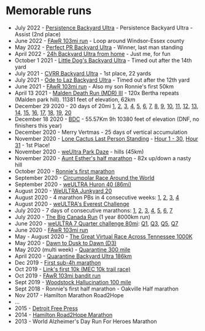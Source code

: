 # Memorable runs

- July 2022 - [Persistence Backyard Ultra](https://www.strava.com/activities/7558515644) - Persistence Backyard Ultra - Assist (2nd place)
- June 2022 - [FAwR 103mi run](https://www.strava.com/activities/7257063416) - Loop around Windsor-Essex county
- May 2022 - [Perfect PR Backyard Ultra](https://www.strava.com/activities/7187364571) - Winner, last man standing
- April 2022 - [24h Backyard Ultra from home](https://www.strava.com/activities/6924154918) - Just me, for fun
- October 1 2021 - [Little Dog's Backyard Ultra](https://www.strava.com/activities/6055166607) - Timed out after the 14th yard
- July 2021 - [CVRR Backyard Ultra](https://www.strava.com/activities/5646348573) - 1st place, 22 yards
- July 2021 - [Ode to Laz Backyard Ultra](https://www.strava.com/activities/5607806544) - Timed out after the 12th yard
- June 2021 - [FAwR 103mi run](https://www.strava.com/activities/5421644287) - Also my son Ronnie's first 50km
- April 13 2021 - [Malden Death Run (MDR) III](https://www.strava.com/activities/5121654475) - 120x Bertha repeats (Malden park hill). 11381 feet of elevation, 62km
- December 29 2020 - 20 days of 20mi [1](https://www.strava.com/activities/4534632360), [2](https://www.strava.com/activities/4539535300), [3](https://www.strava.com/activities/4544954846), [4](https://www.strava.com/activities/4549708525), [5](https://www.strava.com/activities/4555073290), [6](https://www.strava.com/activities/4561300075), [7](https://www.strava.com/activities/4565457669), [8](https://www.strava.com/activities/4570688958), [9](https://www.strava.com/activities/4576315422), [10](https://www.strava.com/activities/4581555218), [11](https://www.strava.com/activities/4586444642), [12](https://www.strava.com/activities/4592893400), [13](https://www.strava.com/activities/4599256791), [14](https://www.strava.com/activities/4603287664), [15](https://www.strava.com/activities/4608385428), [16](https://www.strava.com/activities/4613801745), [17](https://www.strava.com/activities/4618911210), [18](https://www.strava.com/activities/4623939482), [19](https://www.strava.com/activities/4630339015), [20](https://www.strava.com/activities/4636800587)
- December 18 2020 - [BDC](https://www.strava.com/activities/4488559243) - 55.57Km 9h 10380 feet of elevation (DNF, no finishers this year)
- December 2020 - Merry Vertmas - 25 days of vertical accumulation
- November 2020 - [Lone Cactus Last Person Standing](https://ultrasignup.com/results_event.aspx?did=80168) - [Hour 1 - 30](https://www.strava.com/activities/4339042086), [Hour 31](https://www.strava.com/activities/4377519022) - 1st Place!
- November 2020 - [weUltra Park Daze](https://www.strava.com/activities/4339042086) - hills (45km)
- November 2020 - [Aunt Esther's half marathon](https://www.strava.com/activities/4302759498) - 82x up/down a nasty hill
- October 2020 - [Ronnie's first marathon](https://www.strava.com/activities/4207575851)
- September 2020 - [Circumpolar Race Around the World](https://runsignup.com/Race/CHH/AnywhereAnyPlace/CircumpolarRaceAroundtheWorld)
- September 2020 - [weULTRA Huron 40 (86mi)](https://www.strava.com/activities/4085216955)
- August 2020 - [WeULTRA Junkyard 20](https://www.strava.com/activities/3950381716)
- August 2020 - 4 marathon PBs in 4 consecutive weeks: [1](https://www.strava.com/activities/3760462325), [2](https://www.strava.com/activities/3795018600), [3](https://www.strava.com/activities/3826286031), [4](https://www.strava.com/activities/3882605862)
- August 2020 - [weULTRA's Everest Challenge](https://www.facebook.com/groups/314354256632582/)
- July 2020 - 7 days of consecutive marathons: [1](https://www.strava.com/activities/3712037732), [2](https://www.strava.com/activities/3717210665), [3](https://www.strava.com/activities/3721732263), [4](https://www.strava.com/activities/3726498295), [5](https://www.strava.com/activities/3731587943), [6](https://www.strava.com/activities/3736251559), [7](https://www.strava.com/activities/3740875589)
- July 2020 - [The Big Canada Run](https://thebigcanadarun.ca/) (1 year 8000km run)
- June 2020 - [weULTRA 7 Quarter challenge 80mi](https://www.facebook.com/groups/967548486992988/): [Q1](https://www.strava.com/activities/3636553872), [Q3](https://www.strava.com/activities/3638383164), [Q5](https://www.strava.com/activities/3640883832), [Q7](https://www.strava.com/activities/3643470703)
- June 2020 - [FAwR 103mi run](https://www.strava.com/activities/3575520487)
- May - August 2020 - [The Great Virtual Race Across Tennessee 1000K](https://runsignup.com/Race/TN/Memphis/TheGreatVirtualRaceAcrossTennessee1000K)
- May 2020 - [Dawn to Dusk to Dawn (D3)](https://www.strava.com/activities/3425462721)
- May 2020 (multi week) - [Quarantine 300 mile](https://www.facebook.com/groups/2624601264453712)
- April 2020 - [Quarantine Backyard Ultra 186km](https://www.strava.com/activities/3259169846)
- Dec 2019 - [First sub-4h marathon](https://www.strava.com/activities/2959111816)
- Oct 2019 - [Link's first 10k (MEC 10k trail race)](https://www.strava.com/activities/2800671596)
- Oct 2019 - [FAwR 103mi bandit run](https://www.strava.com/activities/2783554178)
- Sept 2019 - [Woodstock Hallucination 100 mile](https://www.strava.com/activities/2689179512)
- Sept 2018 - Ronnie's first half marathon - Oakville Half marathon
- Nov 2017 - Hamilton Marathon Road2Hope
- ...
- 2015 - [Detroit Free Press](http://www.freepmarathon.com/)
- 2014 - [Hamilton Road2Hope Marathon](http://hamiltonmarathon.ca/)
- 2013 - World Alzheimer's Day Run For Heroes Marathon
